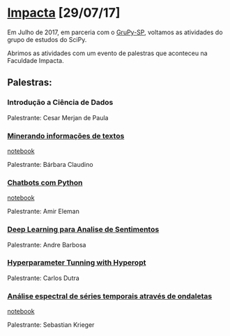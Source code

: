 # [Impacta][0] [29/07/17]

Em Julho de 2017, em parceria com o [GruPy-SP][1], voltamos as atividades do grupo de estudos do SciPy.

Abrimos as atividades com um evento de palestras que aconteceu na Faculdade Impacta.

## Palestras:

### Introdução a Ciência de Dados

Palestrante: Cesar Merjan de Paula

### [Minerando informações de textos](https://pt.slideshare.net/BarbaraBarbosaClaudi/minerando-informaes-de-textos)

[notebook](http://bit.ly/2sVNbtg)

Palestrante: Bárbara Claudino

### [Chatbots com Python](https://www.slideshare.net/AmirdoNascimentoElem/chatbots-em-python)

[notebook](http://bit.ly/chatbotpython)

Palestrante: Amir Eleman

### [Deep Learning para Analise de Sentimentos](https://speakerdeck.com/abarbosa94/deep-learning-for-sentiment-analysis)

Palestrante: Andre Barbosa

### [Hyperparameter Tunning with Hyperopt](http://www.datamasters.com.br/otimizacao-de-hiperparametros-com-hyperopt/)

Palestrante: Carlos Dutra

### [Análise espectral de séries temporais através de ondaletas](https://www.slideshare.net/regeirknaitsabes/anlise-espectral-de-sries-temporais-atravs-de-ondaletas)

[notebook](https://github.com/nublia/data-science-playground/blob/master/nb/analise_espectral_series_temporais_ondaletas.ipynb)

Palestrante: Sebastian Krieger

[0]: https://www.meetup.com/pt-BR/Grupy-SP/events/241827291/
[1]: https://github.com/grupy-sp/encontros

